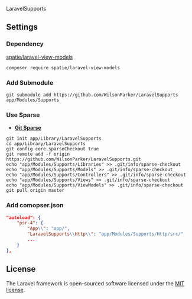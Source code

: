 LaravelSupports

## Settings

### Dependency

[spatie/laravel-view-models](https://github.com/spatie/laravel-view-models)

```shell
composer require spatie/laravel-view-models
```

### Add Submodule

```shell
git submodule add https://github.com/WilsonParker/LaravelSupports app/Modules/Supports
``` 

### Use Sparse

- **[Git Sparse](https://www.lesstif.com/gitbook/git-clone-20776761.html)**

```shell
git init app/Library/LaravelSupports
cd app/Library/LaravelSupports
git config core.sparseCheckout true
git remote add -f origin https://github.com/WilsonParker/LaravelSupports.git
echo "app/Modules/Supports/Libraries" >> .git/info/sparse-checkout
echo "app/Modules/Supports/Models" >> .git/info/sparse-checkout
echo "app/Modules/Supports/Controllers" >> .git/info/sparse-checkout
echo "app/Modules/Supports/Views" >> .git/info/sparse-checkout
echo "app/Modules/Supports/ViewModels" >> .git/info/sparse-checkout
git pull origin master

```

### Add comopser.json

```json
"autoload": {
    "psr-4": {
        "App\\": "app/",
        "LaravelSupports\\Http\\": "app/Modules/Supports/Http/src/"
        ...
    }
},
```

## License

The Laravel framework is open-sourced software licensed under the [MIT license](https://opensource.org/licenses/MIT).
